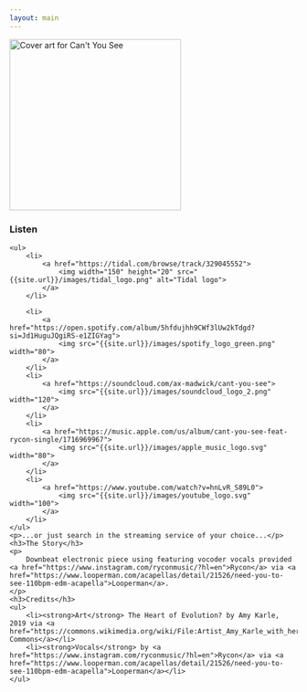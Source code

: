 ```yaml
---
layout: main
---
```


<div class="track__art">
<img src="{{site.url}}/images/cant_you_see@600x600.jpg" alt="Cover art for Can't You See" width="300">
</div>
<div class="track__links">
	<h3>Listen</h3>

	<ul>
		<li>
			<a href="https://tidal.com/browse/track/329045552">
				<img width="150" height="20" src="{{site.url}}/images/tidal_logo.png" alt="Tidal logo">
			</a>
		</li>

		<li>
			<a href="https://open.spotify.com/album/5hfdujhh9CWf3lUw2kTdgd?si=Jd1HuguJQgiRS-e1ZIGYag">
				<img src="{{site.url}}/images/spotify_logo_green.png" width="80">
			</a>
		</li>
		<li>
			<a href="https://soundcloud.com/ax-madwick/cant-you-see">
				<img src="{{site.url}}/images/soundcloud_logo_2.png" width="120">
			</a>
		</li>
		<li>
			<a href="https://music.apple.com/us/album/cant-you-see-feat-rycon-single/1716969967">
				<img src="{{site.url}}/images/apple_music_logo.svg" width="80">
			</a>
		</li>
		<li>
			<a href="https://www.youtube.com/watch?v=hnLvR_S89L0">
				<img src="{{site.url}}/images/youtube_logo.svg" width="100">
			</a>
		</li>
	</ul>
	<p>...or just search in the streaming service of your choice...</p>
	<h3>The Story</h3>
	<p>
		Downbeat electronic piece using featuring vocoder vocals provided <a href="https://www.instagram.com/ryconmusic/?hl=en">Rycon</a> via <a href="https://www.looperman.com/acapellas/detail/21526/need-you-to-see-110bpm-edm-acapella">Looperman</a>.
	</p>
	<h3>Credits</h3>
	<ul>
		<li><strong>Art</strong> The Heart of Evolution? by Amy Karle, 2019 via <a href="https://commons.wikimedia.org/wiki/File:Artist_Amy_Karle_with_her_artwork,_The_Heart_of_Evolution%3F,_2019.jpg">Wikimedia Commons</a></li>
		<li><strong>Vocals</strong> by <a href="https://www.instagram.com/ryconmusic/?hl=en">Rycon</a> via <a href="https://www.looperman.com/acapellas/detail/21526/need-you-to-see-110bpm-edm-acapella">Looperman</a></li>
	</ul>
</div>